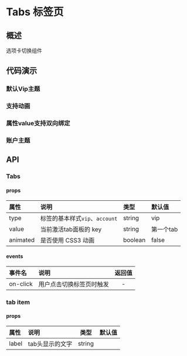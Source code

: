 # Tabs 标签页
## 概述
选项卡切换组件
## 代码演示

### 默认Vip主题
<vuep template="#example" iframe></vuep>

<script v-pre type="text/x-template" id="example">
  <style>
    @import "../assets/mquery.css"
  </style>
  <template>
    <Tabs>
      <tab-pane label="选项卡1">内容1</tab-pane>
      <tab-pane label="选项卡2">内容2</tab-pane>
    </Tabs>
  </template>
</script>

### 支持动画

<vuep template="#example2" iframe></vuep>

<script v-pre type="text/x-template" id="example2">
  <style>
    @import "../assets/mquery.css"
  </style>
  <template>
    <Tabs :animated="true" @on-click="onChange">
      <tab-pane label="选项卡1">内容1</tab-pane>
      <tab-pane label="选项卡2">内容2</tab-pane>
      <tab-pane label="选项卡3">内容3</tab-pane>
      <tab-pane label="选项卡4">内容4</tab-pane>
    </Tabs>
  </template>
  <script>
    
    export default {
      methods: {
        onChange() {
          console.log('tab change')
        }
      }
    }
  </script>
</script>

### 属性value支持双向绑定
<vuep template="#example3" iframe></vuep>

<script v-pre type="text/x-template" id="example3">
  <style>
    @import "../assets/mquery.css"
  </style>
  <template>
    <Tabs :value.sync="tabIndex">
      <tab-pane label="选项卡1">内容1</tab-pane>
      <tab-pane label="选项卡2">内容2</tab-pane>
      <tab-pane label="选项卡3">内容3</tab-pane>
    </Tabs>
  </template>
  <script>
    
    export default {
      data() {
        return {
          tabIndex: 1
        }
      }
    }
  </script>
</script>

### 账户主题

<vuep template="#example4" iframe></vuep>

<script v-pre type="text/x-template" id="example4">
  <style>
    @import "../assets/mquery.css"
  </style>
  <template>
    <Tabs type="account">
      <tab-pane label="短信验证码登录">短信验证码登录</tab-pane>
      <tab-pane label="账号登录">账号登录</tab-pane>
    </Tabs>
  </template>
</script>

## API
### Tabs 
#### props
|属性|说明|类型|默认值|
|:--|:--|:--|:--|
|type|标签的基本样式`vip`、`account`|string|vip|
|value|当前激活tab面板的 key|string|第一个tab|
|animated|是否使用 CSS3 动画|boolean|false|

#### events
|事件名|说明|返回值|
|:--|:--|:---:|
|on-click|用户点击切换标签页时触发|-|

### tab item
#### props
|属性|说明|类型|默认值|
|:---|:---|:---:|:----:|
|label|tab头显示的文字|string|||
